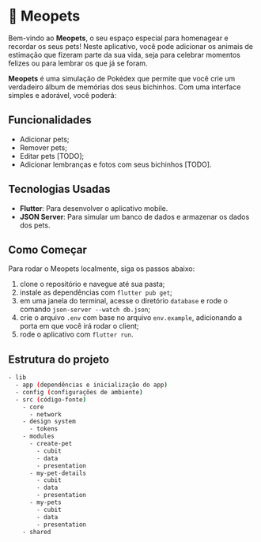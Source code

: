 # 🐾 Meopets

Bem-vindo ao **Meopets**, o seu espaço especial para homenagear e recordar os seus pets! Neste aplicativo, você pode adicionar os animais de estimação que fizeram parte da sua vida, seja para celebrar momentos felizes ou para lembrar os que já se foram. 

**Meopets** é uma simulação de Pokédex que permite que você crie um verdadeiro álbum de memórias dos seus bichinhos. Com uma interface simples e adorável, você poderá:

## Funcionalidades
- Adicionar pets;
- Remover pets;
- Editar pets [TODO];
- Adicionar lembranças e fotos com seus bichinhos [TODO].

## Tecnologias Usadas

- **Flutter**: Para desenvolver o aplicativo mobile.
- **JSON Server**: Para simular um banco de dados e armazenar os dados dos pets.

## Como Começar

Para rodar o Meopets localmente, siga os passos abaixo:

1. clone o repositório e navegue até sua pasta;
2. instale as dependências com `flutter pub get`;
3. em uma janela do terminal, acesse o diretório `database` e rode o comando `json-server --watch db.json`;
4. crie o arquivo `.env` com base no arquivo `env.example`, adicionando a porta em que você irá rodar o client;
5. rode o aplicativo com `flutter run`.

## Estrutura do projeto

```bash
- lib
  - app (dependências e inicialização do app)
  - config (configurações de ambiente)
  - src (código-fonte)
    - core 
      - network
    - design system
      - tokens
    - modules
      - create-pet
        - cubit
        - data
        - presentation
      - my-pet-details
        - cubit
        - data
        - presentation
      - my-pets
        - cubit
        - data
        - presentation
    - shared
```
